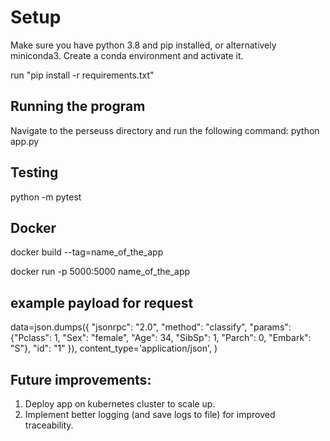 # Setup
Make sure you have python 3.8 and pip installed, or alternatively miniconda3.
Create a conda environment and activate it.

run "pip install -r requirements.txt"

## Running the program
Navigate to the perseuss directory and run the following command:
python app.py

## Testing
python -m pytest

## Docker
docker build --tag=name_of_the_app

docker run -p 5000:5000 name_of_the_app

## example payload for request
data=json.dumps({
            "jsonrpc": "2.0",
            "method": "classify",
            "params": {"Pclass": 1, "Sex": "female", "Age": 34, "SibSp": 1, "Parch": 0, "Embark": "S"},
            "id": "1"
        }),
        content_type='application/json',
    )
    
    
## Future improvements:
1) Deploy app on kubernetes cluster to scale up.
2) Implement better logging (and save logs to file) for improved traceability.
